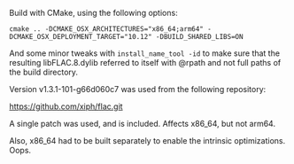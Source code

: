 Build with CMake, using the following options:

```
cmake .. -DCMAKE_OSX_ARCHITECTURES="x86_64;arm64" -DCMAKE_OSX_DEPLOYMENT_TARGET="10.12" -DBUILD_SHARED_LIBS=ON
```

And some minor tweaks with `install_name_tool -id` to make sure that the
resulting libFLAC.8.dylib referred to itself with @rpath and not full
paths of the build directory.

Version v1.3.1-101-g66d060c7 was used from the following repository:

https://github.com/xiph/flac.git

A single patch was used, and is included. Affects x86_64, but not arm64.

Also, x86_64 had to be built separately to enable the intrinsic
optimizations. Oops.
